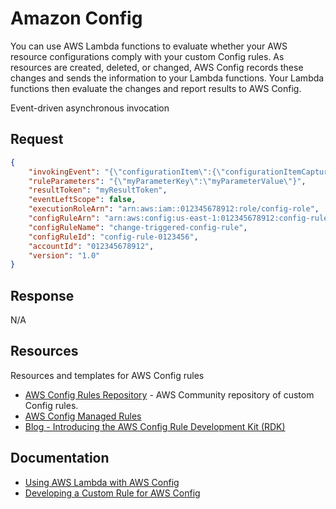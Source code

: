 # Amazon Config

You can use AWS Lambda functions to evaluate whether your AWS resource configurations comply with your custom Config rules. As resources are created, deleted, or changed, AWS Config records these changes and sends the information to your Lambda functions. Your Lambda functions then evaluate the changes and report results to AWS Config. 

Event-driven asynchronous invocation

## Request

```json
{ 
    "invokingEvent": "{\"configurationItem\":{\"configurationItemCaptureTime\":\"2016-02-17T01:36:34.043Z\",\"awsAccountId\":\"000000000000\",\"configurationItemStatus\":\"OK\",\"resourceId\":\"i-00000000\",\"ARN\":\"arn:aws:ec2:us-east-1:000000000000:instance/i-00000000\",\"awsRegion\":\"us-east-1\",\"availabilityZone\":\"us-east-1a\",\"resourceType\":\"AWS::EC2::Instance\",\"tags\":{\"Foo\":\"Bar\"},\"relationships\":[{\"resourceId\":\"eipalloc-00000000\",\"resourceType\":\"AWS::EC2::EIP\",\"name\":\"Is attached to ElasticIp\"}],\"configuration\":{\"foo\":\"bar\"}},\"messageType\":\"ConfigurationItemChangeNotification\"}",
    "ruleParameters": "{\"myParameterKey\":\"myParameterValue\"}",
    "resultToken": "myResultToken",
    "eventLeftScope": false,
    "executionRoleArn": "arn:aws:iam::012345678912:role/config-role",
    "configRuleArn": "arn:aws:config:us-east-1:012345678912:config-rule/config-rule-0123456",
    "configRuleName": "change-triggered-config-rule",
    "configRuleId": "config-rule-0123456",
    "accountId": "012345678912",
    "version": "1.0"
}
```

## Response

N/A

## Resources

Resources and templates for AWS Config rules

- [AWS Config Rules Repository](https://github.com/awslabs/aws-config-rules) - AWS Community repository of custom Config rules.
- [AWS Config Managed Rules](https://docs.aws.amazon.com/config/latest/developerguide/evaluate-config_use-managed-rules.html)
- [Blog - Introducing the AWS Config Rule Development Kit (RDK)](https://aws.amazon.com/blogs/mt/introducing-the-aws-config-rule-development-kit-rdk/)

## Documentation

- [Using AWS Lambda with AWS Config](https://docs.aws.amazon.com/lambda/latest/dg/services-config.html)
- [Developing a Custom Rule for AWS Config](https://docs.aws.amazon.com/config/latest/developerguide/evaluate-config_develop-rules_nodejs.html)
